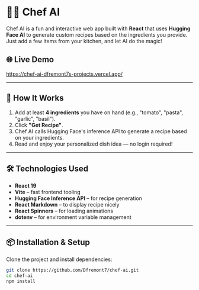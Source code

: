 # 👨‍🍳 Chef AI

Chef AI is a fun and interactive web app built with **React** that uses **Hugging Face AI** to generate custom recipes based on the ingredients you provide. Just add a few items from your kitchen, and let AI do the magic!

## 🌐 Live Demo 
https://chef-ai-dfremont7s-projects.vercel.app/

---

## 🧠 How It Works

1. Add at least **4 ingredients** you have on hand (e.g., "tomato", "pasta", "garlic", "basil").
2. Click **"Get Recipe"**.
3. Chef AI calls Hugging Face's inference API to generate a recipe based on your ingredients.
4. Read and enjoy your personalized dish idea — no login required!

---

## 🛠️ Technologies Used

- **React 19**
- **Vite** – fast frontend tooling
- **Hugging Face Inference API** – for recipe generation
- **React Markdown** – to display recipe nicely
- **React Spinners** – for loading animations
- **dotenv** – for environment variable management

---

## 📦 Installation & Setup

Clone the project and install dependencies:

```bash
git clone https://github.com/Dfremont7/chef-ai.git
cd chef-ai
npm install
